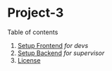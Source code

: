 # Project-3
Table of contents  
1. [Setup Frontend](FRONTENDSETUP.md) _for devs_
2. [Setup Backend](BACKENDSETUP.md) _for supervisor_
3. [License](LICENSE.md)
